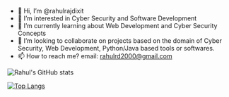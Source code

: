 - 👋 Hi, I’m @rahulrajdixit
- 👀 I’m interested in Cyber Security and Software Development
- 🌱 I’m currently learning about Web Development and Cyber Security Concepts
- 💞️ I’m looking to collaborate on projects based on the domain of Cyber Security, Web Development, Python/Java based tools or softwares.
- 📫 How to reach me? email: rahulrd2000@gmail.com

![Rahul's GitHub stats](https://github-readme-stats.vercel.app/api?username=rahulrajdixit&show_icons=true&theme=chartreuse-dark)

[![Top Langs](https://github-readme-stats.vercel.app/api/top-langs/?username=rahulrajdixit&layout=compact)](https://github.com/rahulrajdixit/github-readme-stats)
